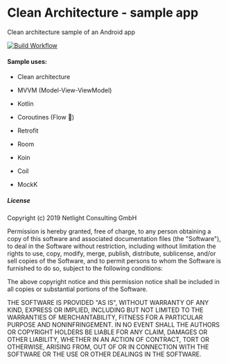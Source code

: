 # Clean Architecture - sample app

Clean architecture sample of an Android app

[![Build Workflow](https://github.com/netlight/android_cleanarchitecturesample/workflows/Build/badge.svg)](https://github.com/netlight/android_cleanarchitecturesample/actions)

#### Sample uses:

- Clean architecture

- MVVM (Model-View-ViewModel)

- Kotlin

- Coroutines (Flow 🌊)

- Retrofit

- Room

- Koin

- Coil

- MockK



##### License

Copyright (c) 2019 Netlight Consulting GmbH

Permission is hereby granted, free of charge, to any person obtaining a copy
of this software and associated documentation files (the "Software"), to deal
in the Software without restriction, including without limitation the rights
to use, copy, modify, merge, publish, distribute, sublicense, and/or sell
copies of the Software, and to permit persons to whom the Software is
furnished to do so, subject to the following conditions:

The above copyright notice and this permission notice shall be included in all
copies or substantial portions of the Software.

THE SOFTWARE IS PROVIDED "AS IS", WITHOUT WARRANTY OF ANY KIND,
EXPRESS OR IMPLIED, INCLUDING BUT NOT LIMITED TO THE WARRANTIES OF
MERCHANTABILITY, FITNESS FOR A PARTICULAR PURPOSE AND NONINFRINGEMENT.
IN NO EVENT SHALL THE AUTHORS OR COPYRIGHT HOLDERS BE LIABLE FOR ANY CLAIM,
DAMAGES OR OTHER LIABILITY, WHETHER IN AN ACTION OF CONTRACT, TORT OR
OTHERWISE, ARISING FROM, OUT OF OR IN CONNECTION WITH THE SOFTWARE OR THE USE
OR OTHER DEALINGS IN THE SOFTWARE.
